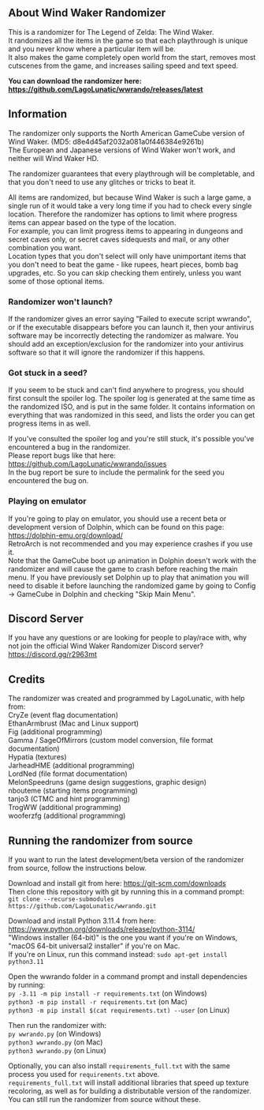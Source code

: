 
## About Wind Waker Randomizer

This is a randomizer for The Legend of Zelda: The Wind Waker.  
It randomizes all the items in the game so that each playthrough is unique and you never know where a particular item will be.  
It also makes the game completely open world from the start, removes most cutscenes from the game, and increases sailing speed and text speed.

**You can download the randomizer here: https://github.com/LagoLunatic/wwrando/releases/latest**

## Information

The randomizer only supports the North American GameCube version of Wind Waker. (MD5: d8e4d45af2032a081a0f446384e9261b)  
The European and Japanese versions of Wind Waker won't work, and neither will Wind Waker HD.

The randomizer guarantees that every playthrough will be completable, and that you don't need to use any glitches or tricks to beat it.

All items are randomized, but because Wind Waker is such a large game, a single run of it would take a very long time if you had to check every single location. Therefore the randomizer has options to limit where progress items can appear based on the type of the location.  
For example, you can limit progress items to appearing in dungeons and secret caves only, or secret caves sidequests and mail, or any other combination you want.  
Location types that you don't select will only have unimportant items that you don't need to beat the game - like rupees, heart pieces, bomb bag upgrades, etc. So you can skip checking them entirely, unless you want some of those optional items.

### Randomizer won't launch?

If the randomizer gives an error saying "Failed to execute script wwrando", or if the executable disappears before you can launch it, then your antivirus software may be incorrectly detecting the randomizer as malware. You should add an exception/exclusion for the randomizer into your antivirus software so that it will ignore the randomizer if this happens.

### Got stuck in a seed?

If you seem to be stuck and can't find anywhere to progress, you should first consult the spoiler log. The spoiler log is generated at the same time as the randomized ISO, and is put in the same folder. It contains information on everything that was randomized in this seed, and lists the order you can get progress items in as well.

If you've consulted the spoiler log and you're still stuck, it's possible you've encountered a bug in the randomizer.  
Please report bugs like that here: https://github.com/LagoLunatic/wwrando/issues  
In the bug report be sure to include the permalink for the seed you encountered the bug on.

### Playing on emulator

If you're going to play on emulator, you should use a recent beta or development version of Dolphin, which can be found on this page: https://dolphin-emu.org/download/  
RetroArch is not recommended and you may experience crashes if you use it.  
Note that the GameCube boot up animation in Dolphin doesn't work with the randomizer and will cause the game to crash before reaching the main menu. If you have previously set Dolphin up to play that animation you will need to disable it before launching the randomized game by going to Config -> GameCube in Dolphin and checking "Skip Main Menu".  

## Discord Server

If you have any questions or are looking for people to play/race with, why not join the official Wind Waker Randomizer Discord server?  
https://discord.gg/r2963mt

## Credits

The randomizer was created and programmed by LagoLunatic, with help from:  
CryZe (event flag documentation)  
EthanArmbrust (Mac and Linux support)  
Fig (additional programming)  
Gamma / SageOfMirrors (custom model conversion, file format documentation)  
Hypatia (textures)  
JarheadHME (additional programming)  
LordNed (file format documentation)  
MelonSpeedruns (game design suggestions, graphic design)  
nbouteme (starting items programming)  
tanjo3 (CTMC and hint programming)  
TrogWW (additional programming)  
wooferzfg (additional programming)  

## Running the randomizer from source

If you want to run the latest development/beta version of the randomizer from source, follow the instructions below.

Download and install git from here: https://git-scm.com/downloads  
Then clone this repository with git by running this in a command prompt:  
`git clone --recurse-submodules https://github.com/LagoLunatic/wwrando.git`  

Download and install Python 3.11.4 from here: https://www.python.org/downloads/release/python-3114/  
"Windows installer (64-bit)" is the one you want if you're on Windows, "macOS 64-bit universal2 installer" if you're on Mac.  
If you're on Linux, run this command instead: `sudo apt-get install python3.11`  

Open the wwrando folder in a command prompt and install dependencies by running:  
`py -3.11 -m pip install -r requirements.txt` (on Windows)  
`python3 -m pip install -r requirements.txt` (on Mac)  
`python3 -m pip install $(cat requirements.txt) --user` (on Linux)  

Then run the randomizer with:  
`py wwrando.py` (on Windows)  
`python3 wwrando.py` (on Mac)  
`python3 wwrando.py` (on Linux)  

Optionally, you can also install `requirements_full.txt` with the same process you used for `requirements.txt` above.  
`requirements_full.txt` will install additional libraries that speed up texture recoloring, as well as for building a distributable version of the randomizer. You can still run the randomizer from source without these.  
